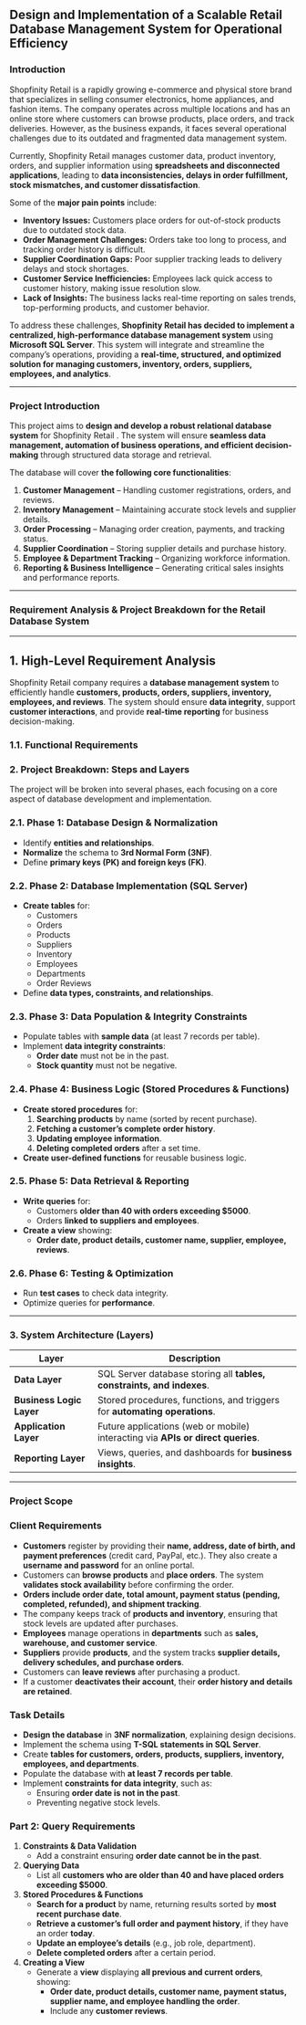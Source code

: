 ## **Design and Implementation of a Scalable Retail Database Management System for Operational Efficiency**  

### **Introduction**  

Shopfinity Retail  is a rapidly growing e-commerce and physical store brand that specializes in selling consumer electronics, home appliances, and fashion items. The company operates across multiple locations and has an online store where customers can browse products, place orders, and track deliveries. However, as the business expands, it faces several operational challenges due to its outdated and fragmented data management system.

Currently, Shopfinity Retail  manages customer data, product inventory, orders, and supplier information using **spreadsheets and disconnected applications**, leading to **data inconsistencies, delays in order fulfillment, stock mismatches, and customer dissatisfaction**.  

Some of the **major pain points** include:  
- **Inventory Issues:** Customers place orders for out-of-stock products due to outdated stock data.  
- **Order Management Challenges:** Orders take too long to process, and tracking order history is difficult.  
- **Supplier Coordination Gaps:** Poor supplier tracking leads to delivery delays and stock shortages.  
- **Customer Service Inefficiencies:** Employees lack quick access to customer history, making issue resolution slow.  
- **Lack of Insights:** The business lacks real-time reporting on sales trends, top-performing products, and customer behavior.  

To address these challenges, **Shopfinity Retail has decided to implement a centralized, high-performance database management system** using **Microsoft SQL Server**. This system will integrate and streamline the company’s operations, providing a **real-time, structured, and optimized solution for managing customers, inventory, orders, suppliers, employees, and analytics**.  

---

### **Project Introduction**  

This project aims to **design and develop a robust relational database system** for Shopfinity Retail . The system will ensure **seamless data management, automation of business operations, and efficient decision-making** through structured data storage and retrieval.  

The database will cover **the following core functionalities**:  
1. **Customer Management** – Handling customer registrations, orders, and reviews.  
2. **Inventory Management** – Maintaining accurate stock levels and supplier details.  
3. **Order Processing** – Managing order creation, payments, and tracking status.  
4. **Supplier Coordination** – Storing supplier details and purchase history.  
5. **Employee & Department Tracking** – Organizing workforce information.  
6. **Reporting & Business Intelligence** – Generating critical sales insights and performance reports.  

---

### **Requirement Analysis & Project Breakdown for the Retail Database System**

---

## **1. High-Level Requirement Analysis**
Shopfinity Retail company requires a **database management system** to efficiently handle **customers, products, orders, suppliers, inventory, employees, and reviews**. The system should ensure **data integrity**, support **customer interactions**, and provide **real-time reporting** for business decision-making.

### **1.1. Functional Requirements**
### **2. Project Breakdown: Steps and Layers**
The project will be broken into several phases, each focusing on a core aspect of database development and implementation.

### **2.1. Phase 1: Database Design & Normalization**
- Identify **entities and relationships**.
- **Normalize** the schema to **3rd Normal Form (3NF)**.
- Define **primary keys (PK) and foreign keys (FK)**.

### **2.2. Phase 2: Database Implementation (SQL Server)**
- **Create tables** for:
  - Customers
  - Orders
  - Products
  - Suppliers
  - Inventory
  - Employees
  - Departments
  - Order Reviews
- Define **data types, constraints, and relationships**.

### **2.3. Phase 3: Data Population & Integrity Constraints**
- Populate tables with **sample data** (at least 7 records per table).
- Implement **data integrity constraints**:
  - **Order date** must not be in the past.
  - **Stock quantity** must not be negative.

### **2.4. Phase 4: Business Logic (Stored Procedures & Functions)**
- **Create stored procedures** for:
  1. **Searching products** by name (sorted by recent purchase).
  2. **Fetching a customer’s complete order history**.
  3. **Updating employee information**.
  4. **Deleting completed orders** after a set time.
- **Create user-defined functions** for reusable business logic.

### **2.5. Phase 5: Data Retrieval & Reporting**
- **Write queries** for:
  - Customers **older than 40 with orders exceeding $5000**.
  - Orders **linked to suppliers and employees**.
- **Create a view** showing:
  - **Order date, product details, customer name, supplier, employee, reviews**.

### **2.6. Phase 6: Testing & Optimization**
- Run **test cases** to check data integrity.
- Optimize queries for **performance**.

---

### **3. System Architecture (Layers)**
| **Layer**       | **Description** |
|-----------------|----------------|
| **Data Layer**  | SQL Server database storing all **tables, constraints, and indexes**. |
| **Business Logic Layer** | Stored procedures, functions, and triggers for **automating operations**. |
| **Application Layer** | Future applications (web or mobile) interacting via **APIs or direct queries**. |
| **Reporting Layer** | Views, queries, and dashboards for **business insights**. |

---


### **Project Scope**

### **Client Requirements**
- **Customers** register by providing their **name, address, date of birth, and payment preferences** (credit card, PayPal, etc.). They also create a **username and password** for an online portal.
- Customers can **browse products** and **place orders**. The system **validates stock availability** before confirming the order.
- **Orders include order date, total amount, payment status (pending, completed, refunded), and shipment tracking**.
- The company keeps track of **products and inventory**, ensuring that stock levels are updated after purchases.
- **Employees** manage operations in **departments** such as **sales, warehouse, and customer service**.
- **Suppliers** provide **products**, and the system tracks **supplier details, delivery schedules, and purchase orders**.
- Customers can **leave reviews** after purchasing a product.
- If a customer **deactivates their account**, their **order history and details are retained**.

### **Task Details**
- **Design the database** in **3NF normalization**, explaining design decisions.
- Implement the schema using **T-SQL statements in SQL Server**.
- Create **tables for customers, orders, products, suppliers, inventory, employees, and departments**.
- Populate the database with **at least 7 records per table**.
- Implement **constraints for data integrity**, such as:
  - Ensuring **order date is not in the past**.
  - Preventing negative stock levels.
  
### **Part 2: Query Requirements**
1. **Constraints & Data Validation**
   - Add a constraint ensuring **order date cannot be in the past**.
2. **Querying Data**
   - List all **customers who are older than 40 and have placed orders exceeding $5000**.
3. **Stored Procedures & Functions**
   - **Search for a product** by name, returning results sorted by **most recent purchase date**.
   - **Retrieve a customer’s full order and payment history**, if they have an order **today**.
   - **Update an employee’s details** (e.g., job role, department).
   - **Delete completed orders** after a certain period.
4. **Creating a View**
   - Generate a **view** displaying **all previous and current orders**, showing:
     - **Order date, product details, customer name, payment status, supplier name, and employee handling the order**.
     - Include any **customer reviews**.
